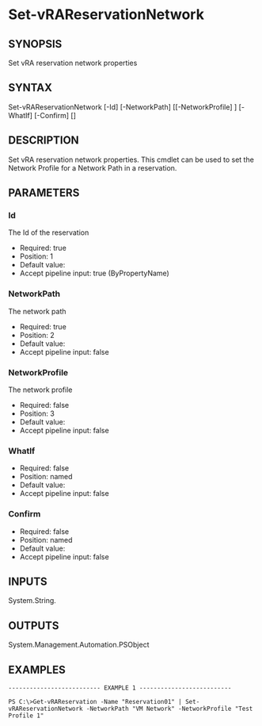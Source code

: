 # Set-vRAReservationNetwork

## SYNOPSIS
    
Set vRA reservation network properties

## SYNTAX
 Set-vRAReservationNetwork [-Id] <String> [-NetworkPath] <String> [[-NetworkProfile] <String>] [-WhatIf] [-Confirm] [<CommonParameters>]     

## DESCRIPTION

Set vRA reservation network properties. This cmdlet can be used to set the Network Profile for a
Network Path in a reservation.

## PARAMETERS


### Id

The Id of the reservation

* Required: true
* Position: 1
* Default value: 
* Accept pipeline input: true (ByPropertyName)

### NetworkPath

The network path

* Required: true
* Position: 2
* Default value: 
* Accept pipeline input: false

### NetworkProfile

The network profile

* Required: false
* Position: 3
* Default value: 
* Accept pipeline input: false

### WhatIf


* Required: false
* Position: named
* Default value: 
* Accept pipeline input: false

### Confirm


* Required: false
* Position: named
* Default value: 
* Accept pipeline input: false

## INPUTS

System.String.

## OUTPUTS

System.Management.Automation.PSObject

## EXAMPLES
```
-------------------------- EXAMPLE 1 --------------------------

PS C:\>Get-vRAReservation -Name "Reservation01" | Set-vRAReservationNetwork -NetworkPath "VM Network" -NetworkProfile "Test Profile 1"
```

